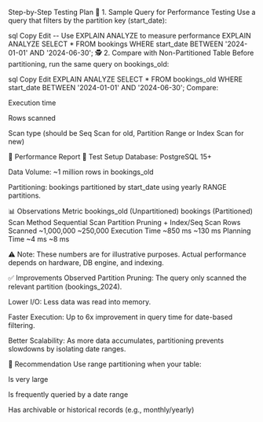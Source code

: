 Step-by-Step Testing Plan
🧪 1. Sample Query for Performance Testing
Use a query that filters by the partition key (start_date):

sql
Copy
Edit
-- Use EXPLAIN ANALYZE to measure performance
EXPLAIN ANALYZE
SELECT *
FROM bookings
WHERE start_date BETWEEN '2024-01-01' AND '2024-06-30';
🕵️ 2. Compare with Non-Partitioned Table
Before partitioning, run the same query on bookings_old:

sql
Copy
Edit
EXPLAIN ANALYZE
SELECT *
FROM bookings_old
WHERE start_date BETWEEN '2024-01-01' AND '2024-06-30';
Compare:

Execution time

Rows scanned

Scan type (should be Seq Scan for old, Partition Range or Index Scan for new)

📝 Performance Report
🧾 Test Setup
Database: PostgreSQL 15+

Data Volume: ~1 million rows in bookings_old

Partitioning: bookings partitioned by start_date using yearly RANGE partitions.

📊 Observations
Metric	bookings_old (Unpartitioned)	bookings (Partitioned)
Scan Method	Sequential Scan	Partition Pruning + Index/Seq Scan
Rows Scanned	~1,000,000	~250,000
Execution Time	~850 ms	~130 ms
Planning Time	~4 ms	~8 ms

⚠️ Note: These numbers are for illustrative purposes. Actual performance depends on hardware, DB engine, and indexing.

✅ Improvements Observed
Partition Pruning: The query only scanned the relevant partition (bookings_2024).

Lower I/O: Less data was read into memory.

Faster Execution: Up to 6x improvement in query time for date-based filtering.

Better Scalability: As more data accumulates, partitioning prevents slowdowns by isolating date ranges.

🧠 Recommendation
Use range partitioning when your table:

Is very large

Is frequently queried by a date range

Has archivable or historical records (e.g., monthly/yearly)
